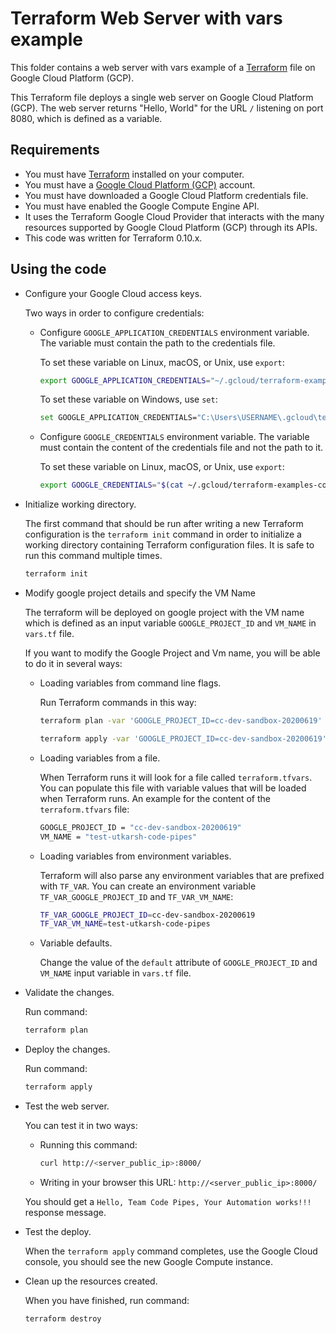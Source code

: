 # Terraform Web Server with vars example

This folder contains a web server with vars example of a [Terraform](https://www.terraform.io/) file on Google Cloud Platform (GCP).

This Terraform file deploys a single web server on Google Cloud Platform (GCP). The web server returns "Hello, World" for the URL `/` listening on port 8080, which is defined as a variable.

## Requirements

* You must have [Terraform](https://www.terraform.io/) installed on your computer.
* You must have a [Google Cloud Platform (GCP)](https://cloud.google.com/) account.
* You must have downloaded a Google Cloud Platform credentials file.
* You must have enabled the Google Compute Engine API.
* It uses the Terraform Google Cloud Provider that interacts with the many resources supported by Google Cloud Platform (GCP) through its APIs.
* This code was written for Terraform 0.10.x.

## Using the code

* Configure your Google Cloud access keys.

  Two ways in order to configure credentials:

  * Configure `GOOGLE_APPLICATION_CREDENTIALS` environment variable. The variable must contain the path to the credentials file.

    To set these variable on Linux, macOS, or Unix, use `export`:

    ```bash
    export GOOGLE_APPLICATION_CREDENTIALS="~/.gcloud/terraform-examples-code.json"
    ```

    To set these variable on Windows, use `set`:

    ```bash
    set GOOGLE_APPLICATION_CREDENTIALS="C:\Users\USERNAME\.gcloud\terraform-examples-code.json"
    ```

  * Configure `GOOGLE_CREDENTIALS` environment variable. The variable must contain the content of the credentials file and not the path to it.

    To set these variable on Linux, macOS, or Unix, use `export`:

    ```bash
    export GOOGLE_CREDENTIALS="$(cat ~/.gcloud/terraform-examples-code.json)"
    ```

* Initialize working directory.

  The first command that should be run after writing a new Terraform configuration is the `terraform init` command in order to initialize a working directory containing Terraform configuration files. It is safe to run this command multiple times.

  ```bash
  terraform init
  ```

* Modify google project details and specify the VM Name

  The terraform will be deployed on google project with the VM name which is defined as an input variable `GOOGLE_PROJECT_ID` and `VM_NAME`  in `vars.tf` file.

  If you want to modify the Google Project and Vm name,  you will be able to do it in several ways:

  * Loading variables from command line flags.

    Run Terraform commands in this way:

    ```bash
    terraform plan -var 'GOOGLE_PROJECT_ID=cc-dev-sandbox-20200619'
    ```

    ```bash
    terraform apply -var 'GOOGLE_PROJECT_ID=cc-dev-sandbox-20200619'
    ```

  * Loading variables from a file.

    When Terraform runs it will look for a file called `terraform.tfvars`. You can populate this file with variable values that will be loaded when Terraform runs. An example for the content of the `terraform.tfvars` file:

    ```bash
    GOOGLE_PROJECT_ID = "cc-dev-sandbox-20200619"
    VM_NAME = "test-utkarsh-code-pipes"
    ```

  * Loading variables from environment variables.

    Terraform will also parse any environment variables that are prefixed with `TF_VAR`. You can create an environment variable `TF_VAR_GOOGLE_PROJECT_ID` and `TF_VAR_VM_NAME`:

    ```bash
    TF_VAR_GOOGLE_PROJECT_ID=cc-dev-sandbox-20200619
    TF_VAR_VM_NAME=test-utkarsh-code-pipes
    ```

  * Variable defaults.

    Change the value of the `default` attribute of `GOOGLE_PROJECT_ID` and `VM_NAME`  input variable in `vars.tf` file.

* Validate the changes.

  Run command:

  ```bash
  terraform plan
  ```

* Deploy the changes.

  Run command:

  ```bash
  terraform apply
  ```

* Test the web server.

   You can test it in two ways:
  
  * Running this command:

    ```bash
    curl http://<server_public_ip>:8000/
    ```

  * Writing in your browser this URL: `http://<server_public_ip>:8000/`

  You should get a `Hello, Team Code Pipes, Your Automation works!!!` response message.

* Test the deploy.

  When the `terraform apply` command completes, use the Google Cloud console, you should see the new Google Compute instance.

* Clean up the resources created.

  When you have finished, run command:

  ```bash
  terraform destroy
  ```
